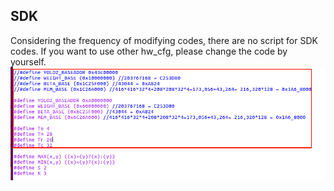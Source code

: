 ## SDK
Considering the frequency of modifying codes, there are no script for SDK codes. If you want to use other hw_cfg, please change the code by yourself. 
![Release -static](sdk_hw.png)

